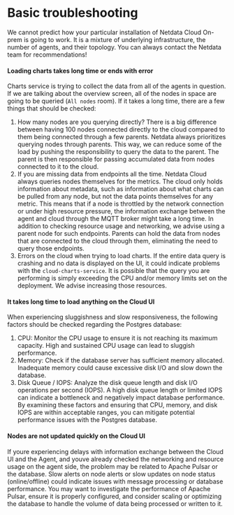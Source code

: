 # Basic troubleshooting
We cannot predict how your particular installation of Netdata Cloud On-prem is going to work. It is a mixture of underlying infrastructure, the number of agents, and their topology.
You can always contact the Netdata team for recommendations!

#### Loading charts takes long time or ends with error
Charts service is trying to collect the data from all of the agents in question. If we are talking about the overview screen, all of the nodes in space are going to be queried (`All nodes` room). If it takes a long time, there are a few things that should be checked:
1. How many nodes are you querying directly?
  There is a big difference between having 100 nodes connected directly to the cloud compared to them being connected through a few parents. Netdata always prioritizes querying nodes through parents. This way, we can reduce some of the load by pushing the responsibility to query the data to the parent. The parent is then responsible for passing accumulated data from nodes connected to it to the cloud.
1. If you are missing data from endpoints all the time.
  Netdata Cloud always queries nodes themselves for the metrics. The cloud only holds information about metadata, such as information about what charts can be pulled from any node, but not the data points themselves for any metric. This means that if a node is throttled by the network connection or under high resource pressure, the information exchange between the agent and cloud through the MQTT broker might take a long time. In addition to checking resource usage and networking, we advise using a parent node for such endpoints. Parents can hold the data from nodes that are connected to the cloud through them, eliminating the need to query those endpoints.
1. Errors on the cloud when trying to load charts.
  If the entire data query is crashing and no data is displayed on the UI, it could indicate problems with the `cloud-charts-service`. It is possible that the query you are performing is simply exceeding the CPU and/or memory limits set on the deployment. We advise increasing those resources.

#### It takes long time to load anything on the Cloud UI
When experiencing sluggishness and slow responsiveness, the following factors should be checked regarding the Postgres database:
  1. CPU: Monitor the CPU usage to ensure it is not reaching its maximum capacity. High and sustained CPU usage can lead to sluggish performance.
  1. Memory: Check if the database server has sufficient memory allocated. Inadequate memory could cause excessive disk I/O and slow down the database.
  1. Disk Queue / IOPS: Analyze the disk queue length and disk I/O operations per second (IOPS). A high disk queue length or limited IOPS can indicate a bottleneck and negatively impact database performance.
By examining these factors and ensuring that CPU, memory, and disk IOPS are within acceptable ranges, you can mitigate potential performance issues with the Postgres database.

#### Nodes are not updated quickly on the Cloud UI
If youre experiencing delays with information exchange between the Cloud UI and the Agent, and youve already checked the networking and resource usage on the agent side, the problem may be related to Apache Pulsar or the database. Slow alerts on node alerts or slow updates on node status (online/offline) could indicate issues with message processing or database performance. You may want to investigate the performance of Apache Pulsar, ensure it is properly configured, and consider scaling or optimizing the database to handle the volume of data being processed or written to it.